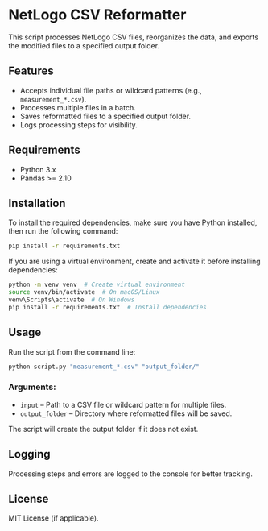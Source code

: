 # NetLogo CSV Reformatter

This script processes NetLogo CSV files, reorganizes the data, and exports the modified files to a specified output folder.

## Features
- Accepts individual file paths or wildcard patterns (e.g., `measurement_*.csv`).
- Processes multiple files in a batch.
- Saves reformatted files to a specified output folder.
- Logs processing steps for visibility.

## Requirements
- Python 3.x
- Pandas >= 2.10

## Installation
To install the required dependencies, make sure you have Python installed, then run the following command:

```sh
pip install -r requirements.txt
```

If you are using a virtual environment, create and activate it before installing dependencies:

```sh
python -m venv venv  # Create virtual environment
source venv/bin/activate  # On macOS/Linux
venv\Scripts\activate  # On Windows
pip install -r requirements.txt  # Install dependencies
```

## Usage
Run the script from the command line:

```sh
python script.py "measurement_*.csv" "output_folder/"
```

### Arguments:
- `input` – Path to a CSV file or wildcard pattern for multiple files.
- `output_folder` – Directory where reformatted files will be saved.

The script will create the output folder if it does not exist.

## Logging
Processing steps and errors are logged to the console for better tracking.

## License
MIT License (if applicable).

